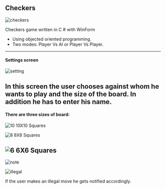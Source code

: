 ## Checkers

![checkers](https://user-images.githubusercontent.com/68790040/137165726-7b499d68-5a29-4406-89d3-6b3efb522098.png)

Checkers game written in C # with WinForm

- Using objected oriented programming.
- Two modes: Player Vs AI or Player Vs Player. 
----------------------------------------------------------------------------------------------------------------------------------
#### Settings screen

![setting](https://user-images.githubusercontent.com/68790040/137162909-f369b04a-0243-4156-8798-eeeaca74917a.JPG)

In this screen the user chooses against whom he wants to play and the size of the board. In addition he has to enter his name.
----------------------------------------------------------------------------------------------------------------------------------
#### There are three sizes of board:

![10](https://user-images.githubusercontent.com/68790040/137162912-29904e2f-df02-44b3-b154-08bb566c6006.JPG)
10X10 Squares

![8](https://user-images.githubusercontent.com/68790040/137162894-9a645ad9-0388-4dfa-9d27-376b62784999.JPG)
8X8 Squares

![6](https://user-images.githubusercontent.com/68790040/137162901-934576f6-9a7c-44af-b77b-d4deade920d3.JPG)
6X6 Squares
----------------------------------------------------------------------------------------------------------------------------------

![note](https://user-images.githubusercontent.com/68790040/137162902-4b7e189b-28fd-499a-ae71-3d1ccc6b525f.JPG)

![illegal](https://user-images.githubusercontent.com/68790040/137162904-e73f3a44-e9a1-4758-8c25-261e37008ee5.JPG)

If the user makes an illegal move he gets notified accordingly.

